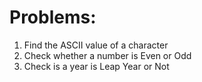 Problems:
=========
1. Find the ASCII value of a character
2. Check whether a number is Even or Odd
3. Check is a year is Leap Year or Not

